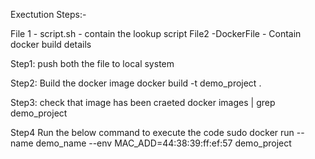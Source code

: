 

Exectution Steps:-

File 1 - script.sh - contain the lookup script
File2 -DockerFile - Contain docker build details

Step1:
push both the file to local system

Step2:
Build the docker image
docker build -t demo_project .

Step3:
check that image has been craeted
docker images | grep demo_project

Step4
Run the below command to execute the code
sudo docker run --name demo_name --env MAC_ADD=44:38:39:ff:ef:57 demo_project


